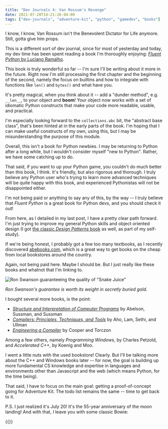 ```yaml
---
title: "Dev Journals 4: Van Rossum's Revenge"
date: 2021-07-20T14:21:26-04:00
tags: ["dev-journals", "adventure-kit", "python", "gamedev", "books"]
---
```


I know, I know, Van Rossum isn't the Benevolent Dictator for Life anymore. Still, gotta give him props.

This is a different sort of dev journal, since for most of yesterday and today, my dev time has been spent reading a book I'm thoroughly enjoying: [_Fluent Python_ by Luciano Ramalho](1).

This book is truly wonderful so far -- I'm sure I'll be writing about it more in the future. Right now I'm still processing the first chapter and the beginning of the second, namely the focus on builtins and how to integrate with functions like `len()` and `bytes()` and what have you.

It's pretty magical, when you think about it -- add a "dunder method", e.g. `__len__`, to your object and **boom**! Your object now works with a set of idiomatic Python constructs that make your code more readable, usable, and practical.

I'm especially looking forward to the `collections.abc` bit, the "abstract base class", that's been hinted at in the early parts of the book. I'm hoping that I can make useful constructs of my own, using this, but I may be misunderstanding the purpose of this module.

Overall, this isn't a book for Python newbies. I may be returning to Python after a long while, but I wouldn't consider myself "new to Python". Rather, we have some catching up to do.

That said, if you want to up your Python game, you couldn't do much better than this book, I think. It's friendly, but also rigorous and thorough. I truly believe any Python user who's trying to learn more advanced techniques will be quite happy with this book, and experienced Pythonistas will not be disappointed either.

I'm not being paid or anything to say any of this, by the way -- I truly believe that _Fluent Python_ is a great book for Python devs, and you should check it out!

From here, as I detailed in my last post, I have a pretty clear path forward. I'm just trying to improve my general Python skills and object oriented design (I got [the classic _Design Patterns_ book](2) as well, as part of my self-study).

If we're being honest, I probably got a few too many textbooks, as I recently discovered [abebooks.com](3), which is a great way to get books on the cheap from local bookstores around the country.

Again, not being paid here. Maybe I should be. But I just really like these books and whatnot that I'm linking to.

![Ron Swanson guaranteeing the quality of "Snake Juice"](/img/ron_swanson_guarantee.jpg)

_Ron Swanson's guarantee is worth its weight in secretly buried gold._

I bought several more books, is the point:

- [_Structure and Interpretation of Computer Programs_](4) by Abelson, Sussman, and Sussman
- [_Compilers: Principles, Techniques, and Tools_](5) by Aho, Lam, Sethi, and Ullman
- [_Engineering a Compiler_](6) by Cooper and Torczon

Among a few others, namely _Programming Windows_, by Charles Petzold, and _Accelerated C++_, by Koenig and Moo.

I went a little nuts with the used bookstore! Clearly. But I'll be talking more about the C++ and Windows books later -- for now, the goal is building up more fundamental CS knowledge and expertise in languages and environments other than Javascript and the web (which means Python, for the time being).

That said, I have to focus on the main goal: getting a proof-of-concept going for Adventure Kit. The todo list remains the same -- time to get back to it.

P.S. I just realized it's July 20! It's the 55-year anniversary of the moon landing! And with that, I leave you with some classic Bowie:

{{<youtube iYYRH4apXDo>}}

[1]: <https://www.oreilly.com/library/view/fluent-python/9781491946237/>
[2]: <https://www.oreilly.com/library/view/design-patterns-elements/0201633612/>
[3]: <https://www.abebooks.com/>
[4]: <https://mitpress.mit.edu/sites/default/files/sicp/index.html>
[5]: <https://suif.stanford.edu/dragonbook/>
[6]: <https://www.elsevier.com/books/engineering-a-compiler/cooper/978-0-12-088478-0>